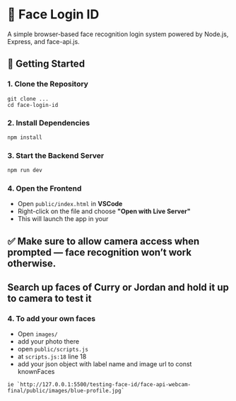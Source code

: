 # 🧠 Face Login ID

A simple browser-based face recognition login system powered by Node.js, Express, and face-api.js.

## 🚀 Getting Started

### 1. Clone the Repository

```
git clone ...
cd face-login-id
```

### 2. Install Dependencies

```bash
npm install
```

### 3. Start the Backend Server

```bash
npm run dev
```

### 4. Open the Frontend

- Open `public/index.html` in **VSCode**
- Right-click on the file and choose **"Open with Live Server"**
- This will launch the app in your

## ✅ Make sure to **allow camera access** when prompted — face recognition won’t work otherwise.

## Search up faces of Curry or Jordan and hold it up to camera to test it

### 4. To add your own faces

- Open `images/`
- add your photo there
- open `public/scripts.js`
- at `scripts.js:18` line 18
- add your json object with label name and image url to const knownFaces

```
ie `http://127.0.0.1:5500/testing-face-id/face-api-webcam-final/public/images/blue-profile.jpg`
```
